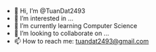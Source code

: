 - 👋 Hi, I’m @TuanDat2493
- 👀 I’m interested in ...
- 🌱 I’m currently learning Computer Science
- 💞️ I’m looking to collaborate on ...
- 📫 How to reach me: tuandat2493@gmail.com

<!---
TuanDat2493/TuanDat2493 is a ✨ special ✨ repository because its `README.md` (this file) appears on your GitHub profile.
You can click the Preview link to take a look at your changes.
--->
